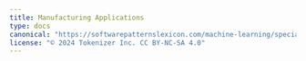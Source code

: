 ```yaml
---
title: Manufacturing Applications
type: docs
canonical: "https://softwarepatternslexicon.com/machine-learning/specialized-applications/manufacturing-applications"
license: "© 2024 Tokenizer Inc. CC BY-NC-SA 4.0"
---
```

